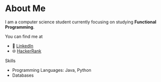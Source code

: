 # About Me

I am a computer science student currently focusing on studying **Functional Programming**.

You can find me at
- 👤 [LinkedIn](https://www.linkedin.com/in/thiolivrr/)
- 🌐 [HackerRank](https://www.hackerrank.com/oliveirathiago11)

Skills
- Programming Languages: Java, Python
- Databases

